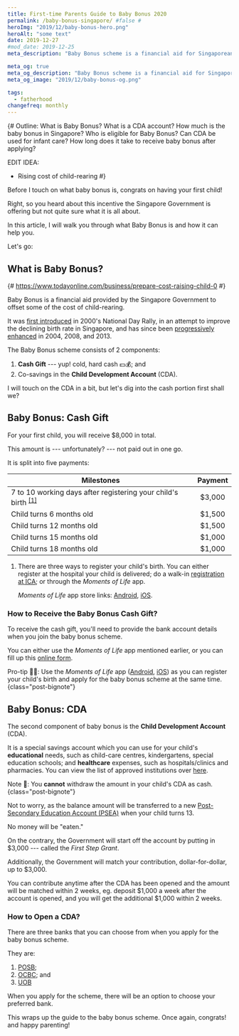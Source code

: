 ```yaml
---
title: First-time Parents Guide to Baby Bonus 2020
permalink: /baby-bonus-singapore/ #false #
heroImg: "2019/12/baby-bonus-hero.png"
heroAlt: "some text"
date: 2019-12-27
#mod_date: 2019-12-25
meta_description: "Baby Bonus scheme is a financial aid for Singaporean parents. It consists of two components: the cash gift 💰, and co-savings in the Child Development Account (CDA) 👶🏻."

meta_og: true
meta_og_description: "Baby Bonus scheme is a financial aid for Singaporean parents. It consists of two components: the cash gift, and co-savings in the Child Development Account (CDA)."
meta_og_image: "2019/12/baby-bonus-og.png"

tags: 
  - fatherhood
changefreq: monthly
---
```


{#
Outline:
What is Baby Bonus?
What is a CDA account?
How much is the baby bonus in Singapore?
Who is eligible for Baby Bonus?
Can CDA be used for infant care?
How long does it take to receive baby bonus after applying?

EDIT IDEA:
 - Rising cost of child-rearing
 #}

Before I touch on what baby bonus is, congrats on having your first child!

Right, so you heard about this incentive the Singapore Government is offering but not quite sure what it is all about.

In this article, I will walk you through what Baby Bonus is and how it can help you.

Let's go:

## What is Baby Bonus?

{# https://www.todayonline.com/business/prepare-cost-raising-child-0 #}

Baby Bonus is a financial aid provided by the Singapore Government to offset some of the cost of child-rearing. 

It was <a href="https://www.nas.gov.sg/archivesonline/data/pdfdoc/2000082001.htm" target="_blank" rel="noopener">first introduced</a> in 2000's National Day Rally, in an attempt to improve the declining birth rate in Singapore, and has since been <a href="https://www.strategygroup.gov.sg/images/chart7.png.pdf#page=37" target="_blank" rel="noopener">progressively enhanced</a> in 2004, 2008, and 2013. 

The Baby Bonus scheme consists of 2 components: 

  1. **Cash Gift** --- yup! cold, hard cash 💵💰; and 
  2. Co-savings in the **Child Development Account** (CDA).

I will touch on the CDA in a bit, but let's dig into the cash portion first shall we?

## Baby Bonus: Cash Gift

For your first child, you will receive $8,000 in total. 

This amount is --- unfortunately? --- not paid out in one go. 

It is split into five payments:

Milestones | Payment
---|:---:
7 to 10 working days after registering your child's birth <sup><a href="#note-child-birth">[1]</a></sup> | $3,000
Child turns 6 months old | $1,500
Child turns 12 months old | $1,500
Child turns 15 months old | $1,000
Child turns 18 months old | $1,000

<ol class="post-notes">
  <li id="note-child-birth">
  
  There are three ways to register your child's birth. You can either register at the hospital your child is delivered; do a walk-in <a href="https://www.ica.gov.sg/citizen/birth/citizen_birth_register" target="_blank" rel="noopener">registration at <abbr title="Immigration & Checkpoints Authority">ICA</abbr></a>; or through the *Moments of Life* app. 

  *Moments of Life* app store links: <a href="https://play.google.com/store/apps/details?id=sg.gov.app.mol&hl=en_SG" target="_blank" rel="noopener">Android</a>, <a href="https://apps.apple.com/sg/app/moments-of-life/id1383218758" target="_blank" rel="noopener">iOS</a>.
  
  </li>
</ol>

### How to Receive the Baby Bonus Cash Gift?

To receive the cash gift, you'll need to provide the bank account details when you join the baby bonus scheme. 

You can either use the *Moments of Life* app mentioned earlier, or you can fill up this <a href="https://www.babybonus.msf.gov.sg/parent/web/enrolment-instruction?_afrLoop=18416975738619105&_afrWindowMode=0&_afrWindowId=null#%40%3F_afrWindowId%3Dnull%26_afrLoop%3D18416975738619105%26_afrWindowMode%3D0%26_adf.ctrl-state%3D6duztwbsm_13" target="_blank" rel="noopener">online form</a>.

Pro-tip ✌🏻: Use the *Moments of Life* app (<a href="https://play.google.com/store/apps/details?id=sg.gov.app.mol&hl=en_SG" target="_blank" rel="noopener">Android</a>, <a href="https://apps.apple.com/sg/app/moments-of-life/id1383218758" target="_blank" rel="noopener">iOS</a>) as you can register your child's birth and apply for the baby bonus scheme at the same time.{class="post-bignote"}

## Baby Bonus: CDA

The second component of baby bonus is the **Child Development Account** (CDA). 

It is a special savings account which you can use for your child's **educational** needs, such as child-care centres, kindergartens, special education schools; and **healthcare** expenses, such as hospitals/clinics and pharmacies. You can view the list of approved institutions over <a href="https://www.babybonus.msf.gov.sg/ai-home/xhtml/layout/ListOfAI.faces" target="_blank" rel="noopener">here</a>.

Note 📝: You **cannot** withdraw the amount in your child's CDA as cash.{class="post-bignote"}

Not to worry, as the balance amount will be transferred to a new <a href="https://www.moe.gov.sg/education/post-secondary/post-secondary-education-account/usage" target="_blank" rel="noopener">Post-Secondary Education Account (PSEA)</a> when your child turns 13.

No money will be "eaten."

On the contrary, the Government will start off the account by putting in $3,000  --- called the *First Step Grant*. 

Additionally, the Government will match your contribution, dollar-for-dollar, up to $3,000. 

You can contribute anytime after the CDA has been opened and the amount will be matched within 2 weeks, eg. deposit $1,000 a week after the account is opened, and you will get the additional $1,000 within 2 weeks.

### How to Open a CDA?

There are three banks that you can choose from when you apply for the baby bonus scheme.

They are:

  1. <a href="https://www.posb.com.sg/personal/deposits/savings-accounts/child-development-account" target="_blank" rel="noopener">POSB</a>;
  2. <a href="https://www.ocbc.com/personal-banking/accounts/child-development-account.html" target="_blank" rel="noopener">OCBC</a>; and
  3. <a href="https://www.uob.com.sg/personal/save/savings/child-development-account.page" target="_blank" rel="noopener">UOB</a>

When you apply for the scheme, there will be an option to choose your preferred bank.

This wraps up the guide to the baby bonus scheme. Once again, congrats! and happy parenting!
